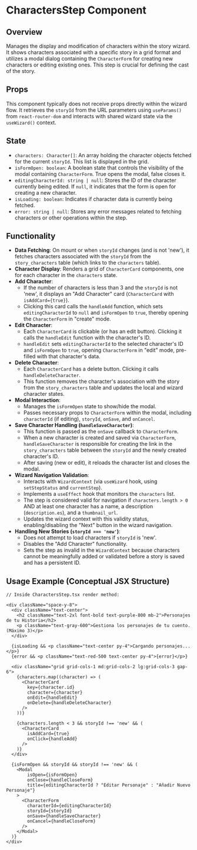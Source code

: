 # CharactersStep Component

## Overview
Manages the display and modification of characters within the story wizard. It shows characters associated with a specific story in a grid format and utilizes a modal dialog containing the `CharacterForm` for creating new characters or editing existing ones. This step is crucial for defining the cast of the story.

## Props
This component typically does not receive props directly within the wizard flow. It retrieves the `storyId` from the URL parameters using `useParams()` from `react-router-dom` and interacts with shared wizard state via the `useWizard()` context.

## State
- `characters: Character[]`: An array holding the character objects fetched for the current `storyId`. This list is displayed in the grid.
- `isFormOpen: boolean`: A boolean state that controls the visibility of the modal containing `CharacterForm`. True opens the modal, false closes it.
- `editingCharacterId: string | null`: Stores the ID of the character currently being edited. If `null`, it indicates that the form is open for creating a new character.
- `isLoading: boolean`: Indicates if character data is currently being fetched.
- `error: string | null`: Stores any error messages related to fetching characters or other operations within the step.

## Functionality
- **Data Fetching**: On mount or when `storyId` changes (and is not 'new'), it fetches characters associated with the `storyId` from the `story_characters` table (which links to the `characters` table).
- **Character Display**: Renders a grid of `CharacterCard` components, one for each character in the `characters` state.
- **Add Character**:
    - If the number of characters is less than 3 and the `storyId` is not 'new', it displays an "Add Character" card (`CharacterCard` with `isAddCard={true}`).
    - Clicking this card calls the `handleAdd` function, which sets `editingCharacterId` to `null` and `isFormOpen` to `true`, thereby opening the `CharacterForm` in "create" mode.
- **Edit Character**:
    - Each `CharacterCard` is clickable (or has an edit button). Clicking it calls the `handleEdit` function with the character's ID.
    - `handleEdit` sets `editingCharacterId` to the selected character's ID and `isFormOpen` to `true`, opening `CharacterForm` in "edit" mode, pre-filled with that character's data.
- **Delete Character**:
    - Each `CharacterCard` has a delete button. Clicking it calls `handleDeleteCharacter`.
    - This function removes the character's association with the story from the `story_characters` table and updates the local and wizard character states.
- **Modal Interaction**:
    - Manages the `isFormOpen` state to show/hide the modal.
    - Passes necessary props to `CharacterForm` within the modal, including `characterId` (if editing), `storyId`, `onSave`, and `onCancel`.
- **Save Character Handling (`handleSaveCharacter`)**:
    - This function is passed as the `onSave` callback to `CharacterForm`.
    - When a new character is created and saved via `CharacterForm`, `handleSaveCharacter` is responsible for creating the link in the `story_characters` table between the `storyId` and the newly created character's ID.
    - After saving (new or edit), it reloads the character list and closes the modal.
- **Wizard Navigation Validation**:
    - Interacts with `WizardContext` (via `useWizard` hook, using `setStepStatus` and `currentStep`).
    - Implements a `useEffect` hook that monitors the `characters` list.
    - The step is considered valid for navigation if `characters.length > 0` AND at least one character has a name, a description (`description.es`), and a `thumbnail_url`.
    - Updates the wizard context with this validity status, enabling/disabling the "Next" button in the wizard navigation.
- **Handling New Stories (`storyId === 'new'`)**:
    - Does not attempt to load characters if `storyId` is 'new'.
    - Disables the "Add Character" functionality.
    - Sets the step as invalid in the `WizardContext` because characters cannot be meaningfully added or validated before a story is saved and has a persistent ID.

## Usage Example (Conceptual JSX Structure)
```tsx
// Inside CharactersStep.tsx render method:

<div className="space-y-8">
  <div className="text-center">
    <h2 className="text-2xl font-bold text-purple-800 mb-2">Personajes de tu Historia</h2>
    <p className="text-gray-600">Gestiona los personajes de tu cuento. (Máximo 3)</p>
  </div>

  {isLoading && <p className="text-center py-4">Cargando personajes...</p>}
  {error && <p className="text-red-500 text-center py-4">{error}</p>}

  <div className="grid grid-cols-1 md:grid-cols-2 lg:grid-cols-3 gap-6">
    {characters.map((character) => (
      <CharacterCard
        key={character.id}
        character={character}
        onEdit={handleEdit}
        onDelete={handleDeleteCharacter}
      />
    ))}

    {characters.length < 3 && storyId !== 'new' && (
      <CharacterCard
        isAddCard={true}
        onClick={handleAdd}
      />
    )}
  </div>

  {isFormOpen && storyId && storyId !== 'new' && (
    <Modal 
        isOpen={isFormOpen} 
        onClose={handleCloseForm} 
        title={editingCharacterId ? "Editar Personaje" : "Añadir Nuevo Personaje"}
    >
      <CharacterForm
        characterId={editingCharacterId}
        storyId={storyId}
        onSave={handleSaveCharacter}
        onCancel={handleCloseForm}
      />
    </Modal>
  )}
</div>
```

